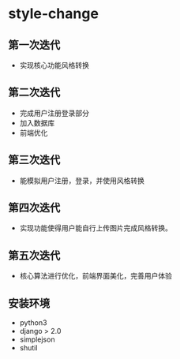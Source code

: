 # style-change
## 第一次迭代

 - 实现核心功能风格转换

## 第二次迭代

 - 完成用户注册登录部分
 - 加入数据库
 - 前端优化

## 第三次迭代
 - 能模拟用户注册，登录，并使用风格转换

## 第四次迭代
 - 实现功能使得用户能自行上传图片完成风格转换。

## 第五次迭代
 - 核心算法进行优化，前端界面美化，完善用户体验

 ## 安装环境
 - python3  
 - django > 2.0  
 - simplejson  
 - shutil

